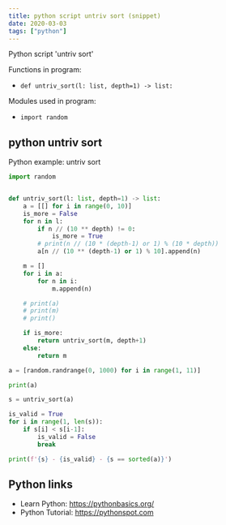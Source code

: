 ```yaml
---
title: python script untriv sort (snippet)
date: 2020-03-03
tags: ["python"]
---
```

Python script 'untriv sort'

Functions in program: 
* `def untriv_sort(l: list, depth=1) -> list:`

Modules used in program: 
* `import random`

## python untriv sort

Python example: untriv sort

```python
import random


def untriv_sort(l: list, depth=1) -> list:
    a = [[] for i in range(0, 10)]
    is_more = False
    for n in l:
        if n // (10 ** depth) != 0:
            is_more = True
        # print(n // (10 * (depth-1) or 1) % (10 * depth))
        a[n // (10 ** (depth-1) or 1) % 10].append(n)

    m = []
    for i in a:
        for n in i:
            m.append(n)

    # print(a)
    # print(m)
    # print()

    if is_more:
        return untriv_sort(m, depth+1)
    else:
        return m

a = [random.randrange(0, 1000) for i in range(1, 11)]

print(a)

s = untriv_sort(a)

is_valid = True
for i in range(1, len(s)):
    if s[i] < s[i-1]:
        is_valid = False
        break

print(f'{s} - {is_valid} - {s == sorted(a)}')


```

## Python links

- Learn Python: https://pythonbasics.org/
- Python Tutorial: https://pythonspot.com
